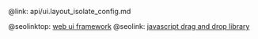@link: api/ui.layout_isolate_config.md

@seolinktop: [web ui framework](https://webix.com)
@seolink: [javascript drag and drop library](https://webix.com/widget/portlet/)